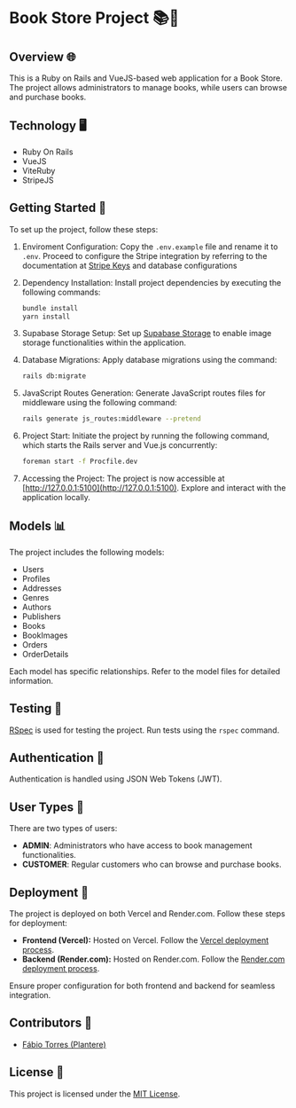 # Book Store Project 📚🛒

## Overview 🌐

This is a Ruby on Rails and VueJS-based web application for a Book Store. The project allows administrators to manage books, while users can browse and purchase books.

## Technology 🖥️
- Ruby On Rails
- VueJS
- ViteRuby
- StripeJS

## Getting Started 🚀

To set up the project, follow these steps:

1. Enviroment Configuration: Copy the `.env.example` file and rename it to `.env`. Proceed to configure the Stripe integration by referring to the documentation at [Stripe Keys](https://stripe.com/docs/keys) and database configurations

2. Dependency Installation: Install project dependencies by executing the following commands:
    ```bash
    bundle install
    yarn install
    ```

3. Supabase Storage Setup: Set up [Supabase Storage](https://supabase.com/docs/guides/storage) to enable image storage functionalities within the application.

4. Database Migrations: Apply database migrations using the command:
    ```bash
    rails db:migrate
    ```

5. JavaScript Routes Generation: Generate JavaScript routes files for middleware using the following command:
    ```bash
    rails generate js_routes:middleware --pretend
    ```

6. Project Start: Initiate the project by running the following command, which starts the Rails server and Vue.js concurrently:
    ```bash
    foreman start -f Procfile.dev
    ```

7. Accessing the Project: The project is now accessible at [http://127.0.0.1:5100](http://127.0.0.1:5100). Explore and interact with the application locally.

## Models 📊

The project includes the following models:

- Users
- Profiles
- Addresses
- Genres
- Authors
- Publishers
- Books
- BookImages
- Orders
- OrderDetails

Each model has specific relationships. Refer to the model files for detailed information.

## Testing 🧪

[RSpec](https://rspec.info/) is used for testing the project. Run tests using the `rspec` command.

## Authentication 🔐

Authentication is handled using JSON Web Tokens (JWT).

## User Types 👥

There are two types of users:

- **ADMIN**: Administrators who have access to book management functionalities.
- **CUSTOMER**: Regular customers who can browse and purchase books.

## Deployment 🚢

The project is deployed on both Vercel and Render.com. Follow these steps for deployment:

- **Frontend (Vercel):** Hosted on Vercel. Follow the [Vercel deployment process](https://vercel.com/docs/deployment).
- **Backend (Render.com):** Hosted on Render.com. Follow the [Render.com deployment process](https://render.com/docs/deploy-rails).

Ensure proper configuration for both frontend and backend for seamless integration.

## Contributors 🤝

- [Fábio Torres (Plantere)](https://github.com/Plantere/)

## License 📜

This project is licensed under the [MIT License]().